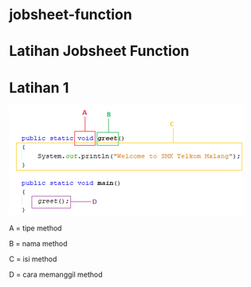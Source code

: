 # jobsheet-function

# Latihan Jobsheet Function

# Latihan 1
![Alt text](https://github.com/captainhimer/jobsheet-function/blob/master/fotolatihan1.png)

A = tipe method

B = nama method

C = isi method

D = cara memanggil method

